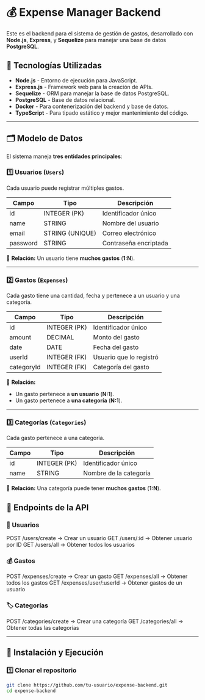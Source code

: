 # 💰 Expense Manager Backend

Este es el backend para el sistema de gestión de gastos, desarrollado con **Node.js**, **Express**, y **Sequelize** para manejar una base de datos **PostgreSQL**.

## 📌 Tecnologías Utilizadas

- **Node.js** - Entorno de ejecución para JavaScript.
- **Express.js** - Framework web para la creación de APIs.
- **Sequelize** - ORM para manejar la base de datos PostgreSQL.
- **PostgreSQL** - Base de datos relacional.
- **Docker** - Para contenerización del backend y base de datos.
- **TypeScript** - Para tipado estático y mejor mantenimiento del código.

---

## 🗂️ Modelo de Datos

El sistema maneja **tres entidades principales**:

### 1️⃣ **Usuarios (`Users`)**

Cada usuario puede registrar múltiples gastos.

| Campo    | Tipo            | Descripción           |
| -------- | --------------- | --------------------- |
| id       | INTEGER (PK)    | Identificador único   |
| name     | STRING          | Nombre del usuario    |
| email    | STRING (UNIQUE) | Correo electrónico    |
| password | STRING          | Contraseña encriptada |

🔗 **Relación:** Un usuario tiene **muchos gastos** (**1:N**).

---

### 2️⃣ **Gastos (`Expenses`)**

Cada gasto tiene una cantidad, fecha y pertenece a un usuario y una categoría.

| Campo      | Tipo         | Descripción             |
| ---------- | ------------ | ----------------------- |
| id         | INTEGER (PK) | Identificador único     |
| amount     | DECIMAL      | Monto del gasto         |
| date       | DATE         | Fecha del gasto         |
| userId     | INTEGER (FK) | Usuario que lo registró |
| categoryId | INTEGER (FK) | Categoría del gasto     |

🔗 **Relación:**

- Un gasto pertenece a **un usuario** (**N:1**).
- Un gasto pertenece a **una categoría** (**N:1**).

---

### 3️⃣ **Categorías (`Categories`)**

Cada gasto pertenece a una categoría.

| Campo | Tipo         | Descripción            |
| ----- | ------------ | ---------------------- |
| id    | INTEGER (PK) | Identificador único    |
| name  | STRING       | Nombre de la categoría |

🔗 **Relación:** Una categoría puede tener **muchos gastos** (**1:N**).

## 📌 Endpoints de la API

### 👤 Usuarios

POST /users/create → Crear un usuario
GET /users/:id → Obtener usuario por ID
GET /users/all → Obtener todos los usuarios

### 💰 Gastos

POST /expenses/create → Crear un gasto
GET /expenses/all → Obtener todos los gastos
GET /expenses/user/:userId → Obtener gastos de un usuario

### 🏷️ Categorías

POST /categories/create → Crear una categoría
GET /categories/all → Obtener todas las categorías

---

## 🚀 Instalación y Ejecución

### 1️⃣ Clonar el repositorio

```sh
git clone https://github.com/tu-usuario/expense-backend.git
cd expense-backend
```
